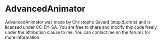 AdvancedAnimator
================

AdvancedAnimator was made by Christophe Savard (stupid_chris) and is licensed under CC-BY-SA. You are free to share and modify this code freely under the attribution clause to me. You can contact me on the forums for more information.
